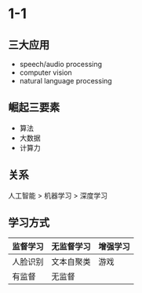 # 1-1

## 三大应用

* speech/audio processing
* computer vision
* natural language processing
  
## 崛起三要素

* 算法
* 大数据
* 计算力

## 关系

人工智能 > 机器学习 > 深度学习

## 学习方式

| 监督学习 | 无监督学习 | 增强学习 |
| -------- | ---------- | -------- |
| 人脸识别 | 文本自聚类 | 游戏     |
| 有监督   | 无监督     |